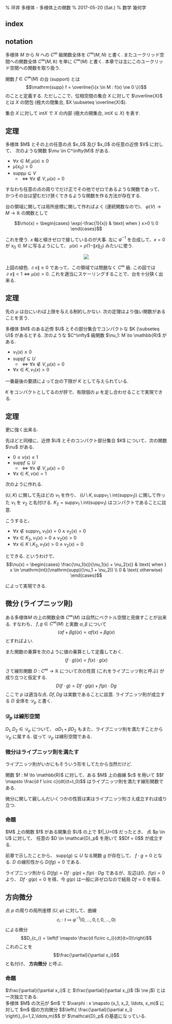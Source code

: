 % 坪井 多様体 - 多様体上の関数
% 2017-05-20 (Sat.)
% 数学 幾何学

## index

<div id=toc></div>

## notation

多様体 $M$ から $N$ への $C^\infty$ 級関数全体を $C^\infty(M,N)$ と書く.
またユークリッド空間への関数全体 $C^\infty(M, \mathbb{R})$
を単に $C^\infty(M)$ と書く.
本章では主にこのユークリッド空間への関数を取り扱う.

関数 $f \in C^\infty(M)$ の台 (support) とは
$$\mathrm{supp} f = \overline{\{x \in M : f(x) \ne 0 \}}$$
のことと定義する.
ただしここで、位相空間の集合 $X$ に対して $\overline{X}$ とは $X$ の閉包
(極大の閉集合, $X \subseteq \overline{X}$).

集合 $X$ に対して $\mathrm{int}X$ で $X$ の内部
(極大の開集合, $\mathrm{int}X \subseteq X$) を表す.

## 定理

<div class=thm>
多様体 $M$ とその上の任意の点 $x_0$ 及び $x_0$ の任意の近傍 $V$ に対して、
次のような関数 $\mu \in C^\infty(M)$ がある.

- $\forall x \in M, \mu(x) \geq 0$
- $\mu(x_0) > 0$
- $\mathrm{supp}\mu \subseteq V$
    - $\iff \forall x \not\in V, \mu(x) = 0$
</div>

すなわち任意の点の周りでだけ正でその他でゼロであるような関数であって、
かつその台は望むだけ狭くできるような関数を作る方法が存在する.

台の領域に関しては局所座標に関して作ればよく (連続関数なので)、
$\varphi(V) \to M \to \mathbb{R}$
の関数として

$$\rho(x) = \begin{cases}
\exp(-\frac{1}{x}) & \text{ when } x>0 \\
0
\end{cases}$$

これを使う.
$x$ 軸と傾きゼロで接しているのが大事.
左に $\varphi^{-1}$ を合成して、$x=0$ が $x_0 \in M$ に写るようにして、
$\mu(x) = \rho(1 - \|x\|_2)$
みたいに使う.

<center><img src="http://i.imgur.com/mCS1Pwt.png" /></center>

上図の緑色.
$\|x\| \geq 0$ であって、この領域では問題なく $C^\infty$ 級.
この図では $\|x\| <1 \iff \mu(x) > 0$.
これを適当にスケーリングすることで、台を十分狭く出来る.

## 定理

先の $\mu$ は台にいわば上限を与える制約しかない.
次の定理はより強い関数があることを言う.

<div class=thm>
多様体 $M$ のある近傍 $U$ とその部分集合でコンパクトな $K (\subseteq U)$ があるとする.
次のような $C^\infty$ 級関数 $\nu_1: M \to \mathbb{R}$ がある.

- $\nu_1(x) \geq 0$
- $\mathrm{supp}f \subseteq U$
    - $\iff \forall x \not\in V, \mu(x) = 0$
- $\forall x \in K, \nu_1(x) > 0$
</div>

一番最後の要請によって台の下限が $K$ として与えられている.

$K$ をコンパクトとしてるのが肝で、有限個の $\mu$ を足し合わせることで実現できる.

## 定理

更に強く出来る.

<div class=thm>
先ほどと同様に、近傍 $U$ とそのコンパクト部分集合 $K$ について、次の関数 $\nu$ がある.

- $0 \leq \nu(x) \leq 1$
- $\mathrm{supp}f \subseteq U$
    - $\iff \forall x \not\in V, \mu(x) = 0$
- $\forall x \in K, \nu(x) = 1$
</div>

次のように作れる.

$(U, K)$ に関して先ほどの $\nu_1$ を作り、
$(U \setminus K, \mathrm{supp} \nu_1 \setminus \mathrm{int}(\mathrm{supp} \nu_1))$
に関して作った $\nu_1$ を $\nu_2$ と名付ける.
$K_2 = \mathrm{supp} \nu_1 \setminus \mathrm{int}(\mathrm{supp} \nu_1)$ はコンパクトであることに註意.

こうすると、

- $\forall x \not\in \mathrm{supp} \nu_1, \nu_1(x) = 0 \land \nu_2(x)=0$
- $\forall x \in K_2, \nu_1(x) > 0 \land \nu_2(x) > 0$
- $\forall x \in K \setminus K_2, \nu_1(x) > 0 \land \nu_2(x) = 0$

とできる.
というわけで、
$$\nu(x) = \begin{cases}
\frac{\nu_1(x)}{\nu_1(x) + \nu_2(x)} & \text{ when } x \in \mathrm{int}(\mathrm{supp}(\nu_1 + \nu_2)) \\
0 & \text{ otherwise}
\end{cases}$$

によって実現できる.

## 微分 (ライプニッツ則)

ある多様体$M$ の上の関数全体
$C^\infty(M)$
は自然にベクトル空間と見做すことが出来る.
すなわち、
$f, g \in C^\infty(M)$
と実数 $\alpha, \beta$ について
$$(\alpha f + \beta g)(x) = \alpha f(x) + \beta g(x)$$
とすればよい.

また関数の乗算を次のように値の乗算として定義しておく.
$$(f \cdot g)(x) = f(x) \cdot g(x)$$

さて線形関数
$D : C^\infty \to \mathbb{R}$
について次の性質 (これをライプニッツ則と呼ぶ) が成り立つと仮定する.
$$D (f \cdot g) = Df \cdot g(p) + f(p) \cdot Dg$$
ここで $p$ は適当な点.
$Df, Dg$ は実数であることに註意.
ライプニッツ則が成立する $D$ 全体を $\mathcal{D}_p$ と書く.

### $\mathcal{D}_p$ は線形空間

$D_1, D_2 \in \mathcal{D}_p$ について、
$\alpha D_1 + \beta D_2$ もまた、ライプニッツ則を満たすことから
$\mathcal{D}_p$ に属する.
従って $\mathcal{D}_p$ は線形空間である.

### 微分はライプニッツ則を満たす

ライプニッツ則がいかにもそういう形をしてたから当然だけど.

<div class=thm>
関数 $f : M \to \mathbb{R}$ に対して、ある $M$ 上の曲線 $c$ を用いて
$$f \mapsto \frac{d f \circ c}{dt}(t=t_0)$$
はライプニッツ則を満たす線形関数である.
</div>

微分に関して親しんだいくつかの性質は実はライプニッツ則さえ成立すれば成り立つ.

### 命題

<div class=thm>
$M$ 上の関数 $f$ がある開集合 $U$ の上で $f|_U=0$ だったとき、
点 $p \in U$ に対して、
任意の $D \in \mathcal{D}_p$ を用いて
$$Df = 0$$
が成立する.
</div>

前章で示したことから、
$\mathrm{supp}(g) \subseteq U$ なる関数 $g$ が存在して、
$f \cdot g = 0$ となる.
$D$ の線形性から $D(fg)=0$ である.

ライプニッツ則から
$D(fg) = Df \cdot g(p) + f(p) \cdot Dg$
であるが、左辺は0、$f(p)=0$ より、
$Df \cdot g(p) = 0$
を得、今 $g(p)$ は一般に非ゼロなので結局 $Df=0$ を得る.

## 方向微分

点 $p$ の周りの局所座標 $(U, \varphi)$ に対して、曲線
$$c_i : t \mapsto \varphi^{-1}(0,\ldots,0,t,0,\ldots,0)$$
による微分
$$D_{c_i} = \left(f \mapsto \frac{d f\circ c_i}{dt}(t=0)\right)$$
これのことを
$$\frac{\partial}{\partial x_i}$$
と名付け、 **方向微分** と呼ぶ.

### 命題

<div class=thm>
$\frac{\partial}{\partial x_i}$ と $\frac{\partial}{\partial x_j}$ ($i \ne j$) とは一次独立である.
</div>

<div class=thm>
多様体 $M$ の次元が $m$ で
$\varphi : x \mapsto (x_1, x_2, \ldots, x_m)$
に対して $m$ 個の方向微分
$$\left\{
\frac{\partial}{\partial x_i}
\right\}_{i=1,2,\ldots,m}$$
が $\mathcal{D}_p$ の基底になっている.
</div>
